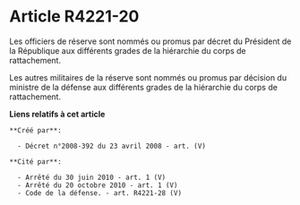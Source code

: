 # Article R4221-20

Les officiers de réserve sont nommés ou promus par décret du Président de la République aux différents grades de la
hiérarchie du corps de rattachement.

Les autres militaires de la réserve sont nommés ou promus par décision du ministre de la défense aux différents grades de la
hiérarchie du corps de rattachement.

**Liens relatifs à cet article**

	**Créé par**:

	  - Décret n°2008-392 du 23 avril 2008 - art. (V)

	**Cité par**:

	  - Arrêté du 30 juin 2010 - art. 1 (V)
	  - Arrêté du 20 octobre 2010 - art. 1 (V)
	  - Code de la défense. - art. R4221-28 (V)
